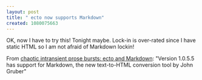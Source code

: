 ```yaml
---
layout: post
title: " ecto now supports Markdown"
created: 1080075663
---
```

OK, now I have to try this! Tonight maybe. Lock-in is over-rated since I have static HTML so I am not afraid of Markdown lockin!

From <a href="http://www.kung-foo.tv/blog/archives/000823.php">chaotic intransient prose bursts: ecto and Markdown</a>:
"Version 1.0.5.5 has support for Markdown, the new text-to-HTML conversion tool by John Gruber"

